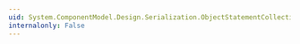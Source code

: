 ```yaml
---
uid: System.ComponentModel.Design.Serialization.ObjectStatementCollection
internalonly: False
---
```

